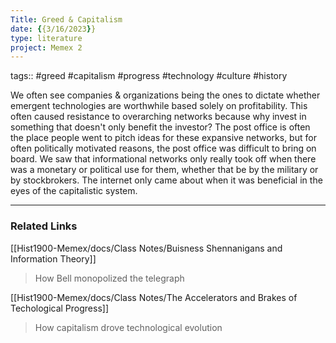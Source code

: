 ```yaml
---
Title: Greed & Capitalism
date: {{3/16/2023}}
type: literature
project: Memex 2
---
```

tags:: #greed #capitalism #progress #technology #culture #history

We often see companies & organizations being the ones to dictate whether emergent technologies are worthwhile based solely on profitability. This often caused resistance to overarching networks because why invest in something that doesn't only benefit the investor? The post office is often the place people went to pitch ideas for these expansive networks, but for often politically motivated reasons, the post office was difficult to bring on board. We saw that informational networks only really took off when there was a monetary or political use for them, whether that be by the military or by stockbrokers. The internet only came about when it was beneficial in the eyes of the capitalistic system.

---
### Related Links

[[Hist1900-Memex/docs/Class Notes/Buisness Shennanigans and Information Theory]]
>How Bell monopolized the telegraph


[[Hist1900-Memex/docs/Class Notes/The Accelerators and Brakes of Techological Progress]]
>How capitalism drove technological evolution